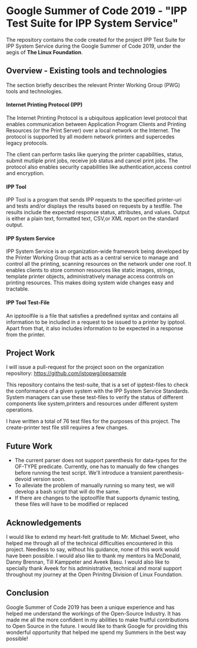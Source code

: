 # Google Summer of Code 2019 - "IPP Test Suite for IPP System Service"
The repository contains the code created for the project IPP Test Suite for IPP System Service during the Google Summer of Code 2019, under the aegis of **The Linux Foundation**.

## Overview - Existing tools and technologies
The section briefly describes the relevant Printer Working Group (PWG) tools and technologies.

#### Internet Printing Protocol (IPP)
 The Internet Printing Protocol is a ubiquitous application level protocol that enables communication between Application Program Clients and Printing Resources (or the Print Server) over a local network or the Internet. The protocol is supported by all modern network printers and supercedes legacy protocols.
 
 The client can perform tasks like querying the printer capabilities, status, submit mutliple print jobs, receive job status and cancel print jobs. The protocol also enables security capabilities like authentication,access control and encryption.
 
#### IPP Tool
IPP Tool is a program that sends IPP requests to the specified printer-uri and tests and/or displays the results based on requests by a testfile. The results include the expected response status, attributes, and values. Output is either a plain text, formatted text, CSV,or XML report on the standard output.

#### IPP System Service
IPP System Service is an organization-wide framework being developed by the Printer Working Group that acts as a central service to manage and control all the printing, scanning resources on the network under one roof. It enables clients to store common resources like static images, strings, template printer objects, administratively manage access controls on printing resources. This makes doing system wide changes easy and tractable.

#### IPP Tool Test-File
An ipptoolfile is a file that satisfies a predefined syntax and contains all information to be included in a request to be issued to a printer by ipptool. Apart from that, it also includes information to be expected in a response from the printer.

## Project Work
I will issue a pull-request for the project soon on the organization repository: https://github.com/istopwg/ippsample

This repository contains the test-suite, that is a set of ipptest-files to check the conformance of a given system with the IPP System Service Standards. System managers can use these test-files to verify the status of different components like system,printers and resources under different system operations.

I have written a total of 76 test files for the purposes of this project. The create-printer test file still requires a few changes.

## Future Work
- The current parser does not support parenthesis for data-types for the OF-TYPE predicate. Currently, one has to manually do few changes before running the test script. We'll introduce a transient parenthesis-devoid version soon.
- To alleviate the problem of manually running so many test, we will develop a bash script that will do the same.
- If there are changes to the ipptoolfile that supports dynamic testing, these files will have to be modified or replaced

## Acknowledgements
I would like to extend my heart-felt gratitude to Mr. Michael Sweet, who helped me through all of the technical difficulties encountered in this project. Needless to say, without his guidance, none of this work would have been possible. I would also like to thank my mentors Ira McDonald, Danny Brennan, Till Kamppeter and Aveek Basu. I would also like to specially thank Aveek for his administrative, technical and moral support throughout my journey at the Open Prinitng Division of Linux Foundation.

## Conclusion
Google Summer of Code 2019 has been a unique experience and has helped me understand the workings of the Open-Source Industry. It has made me all the more confident in my abilities to make fruitful contributions to Open Source in the future. I would like to thank Google for providing this wonderful opportunity that helped me spend my Summers in the best way possible!



